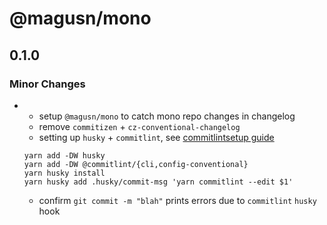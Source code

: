 # @magusn/mono

## 0.1.0
### Minor Changes



- - setup `@magusn/mono` to catch mono repo changes in changelog
  - remove `commitizen` + `cz-conventional-changelog`
  - setting up `husky` + `commitlint`, see [commitlintsetup guide](https://commitlint.js.org/#/guides-local-setup)
  
  ```
  yarn add -DW husky
  yarn add -DW @commitlint/{cli,config-conventional}
  yarn husky install
  yarn husky add .husky/commit-msg 'yarn commitlint --edit $1'
  ```
  
  - confirm `git commit -m "blah"` prints errors due to `commitlint` `husky` hook
